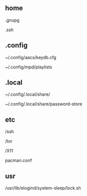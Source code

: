 ## home

.gnupg

.ssh

## .config

~/.config/aacs/keydb.cfg

~/.config/mpd/playlists

## .local

~/.config/.local/share/

~/.config/.local/share/password-store

## etc

/ssh

/tor

/X11

pacman.conf

## usr

/usr/lib/elogind/system-sleep/lock.sh

